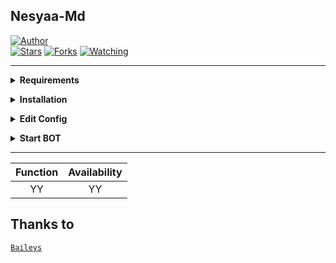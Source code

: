 ## Nesyaa-Md  

<a href="https://github.com/zhwzein"><img title="Author" src="https://img.shields.io/badge/Author-Zhwzein-blue.svg?color=54aeff&style=for-the-badge&logo=github" /></a>  
<a href="https://github.com/zhwzein/Nesyaa-Md"><img title="Stars" src="https://img.shields.io/github/stars/zhwzein/Nesyaa-Md?color=54aeff&style=flat-square" /></a>
<a href="https://github.com/zhwzein/Nesyaa-Md/network/members"><img title="Forks" src="https://img.shields.io/github/forks/zhwzein/Nesyaa-Md?color=54aeff&style=flat-square" /></a>
<a href="https://github.com/zhwzein/Nesyaa-Md/watchers"><img title="Watching" src="https://img.shields.io/github/watchers/zhwzein/Nesyaa-Md?label=watchers&color=54aeff&style=flat-square" /></a> <br>

---

<!-- Requirements -->
<b><details><summary>Requirements</summary>
* Text Editor
* [Node JS](https://nodejs.org/en/)
* [Git](https://git-scm.com/downloads)
</b></details>

<!-- Installation -->
<b><details><summary>Installation</summary>
```bash
> git clone https://github.com/zhwzein/Nesyaa-Md
> cd Nesyaa-Md
> npm install
```
</b></details>

<!-- Edit -->
<b><details><summary>Edit Config</summary>
```bash
apikey = "YOURAPIKEY"
ownerNumber = ["62812XXXX"]
```
GET FREE APIKEY [HERE](https://zenzapi.xyz/)
</b></details>

<!-- Start -->
<b><details><summary>Start BOT</summary>
```bash
> npm start
```
SCAN THE QR USING YOUR WHATSAPP!
</b></details>

---

| Function |  Availability |
| :------: |  :----------: |
|   YY     |       YY      |


## Thanks to

  [`Baileys`](https://github.com/adiwajshing/Baileys)
